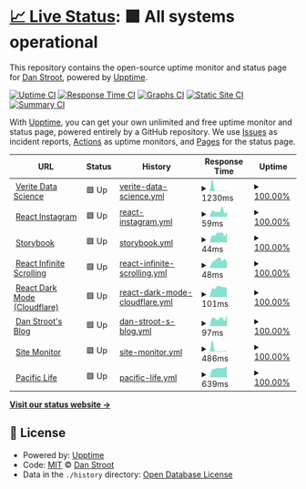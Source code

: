 # [📈 Live Status](https://dstroot.github.io/site-monitor): <!--live status--> **🟩 All systems operational**

This repository contains the open-source uptime monitor and status page for [Dan Stroot](https://danstroot.com), powered by [Upptime](https://github.com/upptime/upptime).

[![Uptime CI](https://github.com/dstroot/site-monitor/workflows/Uptime%20CI/badge.svg)](https://github.com/upptime/upptime/actions?query=workflow%3A%22Uptime+CI%22)
[![Response Time CI](https://github.com/dstroot/site-monitor/workflows/Response%20Time%20CI/badge.svg)](https://github.com/upptime/upptime/actions?query=workflow%3A%22Response+Time+CI%22)
[![Graphs CI](https://github.com/dstroot/site-monitor/workflows/Graphs%20CI/badge.svg)](https://github.com/upptime/upptime/actions?query=workflow%3A%22Graphs+CI%22)
[![Static Site CI](https://github.com/dstroot/site-monitor/workflows/Static%20Site%20CI/badge.svg)](https://github.com/upptime/upptime/actions?query=workflow%3A%22Static+Site+CI%22)
[![Summary CI](https://github.com/dstroot/site-monitor/workflows/Summary%20CI/badge.svg)](https://github.com/upptime/upptime/actions?query=workflow%3A%22Summary+CI%22)

With [Upptime](https://upptime.js.org), you can get your own unlimited and free uptime monitor and status page, powered entirely by a GitHub repository. We use [Issues](https://github.com/dstroot/site-monitor/issues) as incident reports, [Actions](https://github.com/dstroot/site-monitor/actions) as uptime monitors, and [Pages](https://dstroot.github.io/site-monitor) for the status page.

<!--start: status pages-->
<!-- This summary is generated by Upptime (https://github.com/upptime/upptime) -->
<!-- Do not edit this manually, your changes will be overwritten -->
<!-- prettier-ignore -->
| URL | Status | History | Response Time | Uptime |
| --- | ------ | ------- | ------------- | ------ |
| <img alt="" src="https://favicons.githubusercontent.com/veritedatascience.com" height="13"> [Verite Data Science](https://veritedatascience.com/) | 🟩 Up | [verite-data-science.yml](https://github.com/dstroot/site-monitor/commits/HEAD/history/verite-data-science.yml) | <details><summary><img alt="Response time graph" src="./graphs/verite-data-science/response-time-week.png" height="20"> 1230ms</summary><br><a href="https://dstroot.github.io/site-monitor/history/verite-data-science"><img alt="Response time 383" src="https://img.shields.io/endpoint?url=https%3A%2F%2Fraw.githubusercontent.com%2Fdstroot%2Fsite-monitor%2FHEAD%2Fapi%2Fverite-data-science%2Fresponse-time.json"></a><br><a href="https://dstroot.github.io/site-monitor/history/verite-data-science"><img alt="24-hour response time 92" src="https://img.shields.io/endpoint?url=https%3A%2F%2Fraw.githubusercontent.com%2Fdstroot%2Fsite-monitor%2FHEAD%2Fapi%2Fverite-data-science%2Fresponse-time-day.json"></a><br><a href="https://dstroot.github.io/site-monitor/history/verite-data-science"><img alt="7-day response time 1230" src="https://img.shields.io/endpoint?url=https%3A%2F%2Fraw.githubusercontent.com%2Fdstroot%2Fsite-monitor%2FHEAD%2Fapi%2Fverite-data-science%2Fresponse-time-week.json"></a><br><a href="https://dstroot.github.io/site-monitor/history/verite-data-science"><img alt="30-day response time 404" src="https://img.shields.io/endpoint?url=https%3A%2F%2Fraw.githubusercontent.com%2Fdstroot%2Fsite-monitor%2FHEAD%2Fapi%2Fverite-data-science%2Fresponse-time-month.json"></a><br><a href="https://dstroot.github.io/site-monitor/history/verite-data-science"><img alt="1-year response time 383" src="https://img.shields.io/endpoint?url=https%3A%2F%2Fraw.githubusercontent.com%2Fdstroot%2Fsite-monitor%2FHEAD%2Fapi%2Fverite-data-science%2Fresponse-time-year.json"></a></details> | <details><summary><a href="https://dstroot.github.io/site-monitor/history/verite-data-science">100.00%</a></summary><a href="https://dstroot.github.io/site-monitor/history/verite-data-science"><img alt="All-time uptime 100.00%" src="https://img.shields.io/endpoint?url=https%3A%2F%2Fraw.githubusercontent.com%2Fdstroot%2Fsite-monitor%2FHEAD%2Fapi%2Fverite-data-science%2Fuptime.json"></a><br><a href="https://dstroot.github.io/site-monitor/history/verite-data-science"><img alt="24-hour uptime 100.00%" src="https://img.shields.io/endpoint?url=https%3A%2F%2Fraw.githubusercontent.com%2Fdstroot%2Fsite-monitor%2FHEAD%2Fapi%2Fverite-data-science%2Fuptime-day.json"></a><br><a href="https://dstroot.github.io/site-monitor/history/verite-data-science"><img alt="7-day uptime 100.00%" src="https://img.shields.io/endpoint?url=https%3A%2F%2Fraw.githubusercontent.com%2Fdstroot%2Fsite-monitor%2FHEAD%2Fapi%2Fverite-data-science%2Fuptime-week.json"></a><br><a href="https://dstroot.github.io/site-monitor/history/verite-data-science"><img alt="30-day uptime 100.00%" src="https://img.shields.io/endpoint?url=https%3A%2F%2Fraw.githubusercontent.com%2Fdstroot%2Fsite-monitor%2FHEAD%2Fapi%2Fverite-data-science%2Fuptime-month.json"></a><br><a href="https://dstroot.github.io/site-monitor/history/verite-data-science"><img alt="1-year uptime 100.00%" src="https://img.shields.io/endpoint?url=https%3A%2F%2Fraw.githubusercontent.com%2Fdstroot%2Fsite-monitor%2FHEAD%2Fapi%2Fverite-data-science%2Fuptime-year.json"></a></details>
| <img alt="" src="https://favicons.githubusercontent.com/affectionate-aryabhata-c22561.netlify.app" height="13"> [React Instagram](https://affectionate-aryabhata-c22561.netlify.app/) | 🟩 Up | [react-instagram.yml](https://github.com/dstroot/site-monitor/commits/HEAD/history/react-instagram.yml) | <details><summary><img alt="Response time graph" src="./graphs/react-instagram/response-time-week.png" height="20"> 59ms</summary><br><a href="https://dstroot.github.io/site-monitor/history/react-instagram"><img alt="Response time 126" src="https://img.shields.io/endpoint?url=https%3A%2F%2Fraw.githubusercontent.com%2Fdstroot%2Fsite-monitor%2FHEAD%2Fapi%2Freact-instagram%2Fresponse-time.json"></a><br><a href="https://dstroot.github.io/site-monitor/history/react-instagram"><img alt="24-hour response time 52" src="https://img.shields.io/endpoint?url=https%3A%2F%2Fraw.githubusercontent.com%2Fdstroot%2Fsite-monitor%2FHEAD%2Fapi%2Freact-instagram%2Fresponse-time-day.json"></a><br><a href="https://dstroot.github.io/site-monitor/history/react-instagram"><img alt="7-day response time 59" src="https://img.shields.io/endpoint?url=https%3A%2F%2Fraw.githubusercontent.com%2Fdstroot%2Fsite-monitor%2FHEAD%2Fapi%2Freact-instagram%2Fresponse-time-week.json"></a><br><a href="https://dstroot.github.io/site-monitor/history/react-instagram"><img alt="30-day response time 105" src="https://img.shields.io/endpoint?url=https%3A%2F%2Fraw.githubusercontent.com%2Fdstroot%2Fsite-monitor%2FHEAD%2Fapi%2Freact-instagram%2Fresponse-time-month.json"></a><br><a href="https://dstroot.github.io/site-monitor/history/react-instagram"><img alt="1-year response time 126" src="https://img.shields.io/endpoint?url=https%3A%2F%2Fraw.githubusercontent.com%2Fdstroot%2Fsite-monitor%2FHEAD%2Fapi%2Freact-instagram%2Fresponse-time-year.json"></a></details> | <details><summary><a href="https://dstroot.github.io/site-monitor/history/react-instagram">100.00%</a></summary><a href="https://dstroot.github.io/site-monitor/history/react-instagram"><img alt="All-time uptime 100.00%" src="https://img.shields.io/endpoint?url=https%3A%2F%2Fraw.githubusercontent.com%2Fdstroot%2Fsite-monitor%2FHEAD%2Fapi%2Freact-instagram%2Fuptime.json"></a><br><a href="https://dstroot.github.io/site-monitor/history/react-instagram"><img alt="24-hour uptime 100.00%" src="https://img.shields.io/endpoint?url=https%3A%2F%2Fraw.githubusercontent.com%2Fdstroot%2Fsite-monitor%2FHEAD%2Fapi%2Freact-instagram%2Fuptime-day.json"></a><br><a href="https://dstroot.github.io/site-monitor/history/react-instagram"><img alt="7-day uptime 100.00%" src="https://img.shields.io/endpoint?url=https%3A%2F%2Fraw.githubusercontent.com%2Fdstroot%2Fsite-monitor%2FHEAD%2Fapi%2Freact-instagram%2Fuptime-week.json"></a><br><a href="https://dstroot.github.io/site-monitor/history/react-instagram"><img alt="30-day uptime 100.00%" src="https://img.shields.io/endpoint?url=https%3A%2F%2Fraw.githubusercontent.com%2Fdstroot%2Fsite-monitor%2FHEAD%2Fapi%2Freact-instagram%2Fuptime-month.json"></a><br><a href="https://dstroot.github.io/site-monitor/history/react-instagram"><img alt="1-year uptime 100.00%" src="https://img.shields.io/endpoint?url=https%3A%2F%2Fraw.githubusercontent.com%2Fdstroot%2Fsite-monitor%2FHEAD%2Fapi%2Freact-instagram%2Fuptime-year.json"></a></details>
| <img alt="" src="https://favicons.githubusercontent.com/zealous-fermat-ea58fd.netlify.app" height="13"> [Storybook](https://zealous-fermat-ea58fd.netlify.app/) | 🟩 Up | [storybook.yml](https://github.com/dstroot/site-monitor/commits/HEAD/history/storybook.yml) | <details><summary><img alt="Response time graph" src="./graphs/storybook/response-time-week.png" height="20"> 44ms</summary><br><a href="https://dstroot.github.io/site-monitor/history/storybook"><img alt="Response time 133" src="https://img.shields.io/endpoint?url=https%3A%2F%2Fraw.githubusercontent.com%2Fdstroot%2Fsite-monitor%2FHEAD%2Fapi%2Fstorybook%2Fresponse-time.json"></a><br><a href="https://dstroot.github.io/site-monitor/history/storybook"><img alt="24-hour response time 52" src="https://img.shields.io/endpoint?url=https%3A%2F%2Fraw.githubusercontent.com%2Fdstroot%2Fsite-monitor%2FHEAD%2Fapi%2Fstorybook%2Fresponse-time-day.json"></a><br><a href="https://dstroot.github.io/site-monitor/history/storybook"><img alt="7-day response time 44" src="https://img.shields.io/endpoint?url=https%3A%2F%2Fraw.githubusercontent.com%2Fdstroot%2Fsite-monitor%2FHEAD%2Fapi%2Fstorybook%2Fresponse-time-week.json"></a><br><a href="https://dstroot.github.io/site-monitor/history/storybook"><img alt="30-day response time 103" src="https://img.shields.io/endpoint?url=https%3A%2F%2Fraw.githubusercontent.com%2Fdstroot%2Fsite-monitor%2FHEAD%2Fapi%2Fstorybook%2Fresponse-time-month.json"></a><br><a href="https://dstroot.github.io/site-monitor/history/storybook"><img alt="1-year response time 133" src="https://img.shields.io/endpoint?url=https%3A%2F%2Fraw.githubusercontent.com%2Fdstroot%2Fsite-monitor%2FHEAD%2Fapi%2Fstorybook%2Fresponse-time-year.json"></a></details> | <details><summary><a href="https://dstroot.github.io/site-monitor/history/storybook">100.00%</a></summary><a href="https://dstroot.github.io/site-monitor/history/storybook"><img alt="All-time uptime 100.00%" src="https://img.shields.io/endpoint?url=https%3A%2F%2Fraw.githubusercontent.com%2Fdstroot%2Fsite-monitor%2FHEAD%2Fapi%2Fstorybook%2Fuptime.json"></a><br><a href="https://dstroot.github.io/site-monitor/history/storybook"><img alt="24-hour uptime 100.00%" src="https://img.shields.io/endpoint?url=https%3A%2F%2Fraw.githubusercontent.com%2Fdstroot%2Fsite-monitor%2FHEAD%2Fapi%2Fstorybook%2Fuptime-day.json"></a><br><a href="https://dstroot.github.io/site-monitor/history/storybook"><img alt="7-day uptime 100.00%" src="https://img.shields.io/endpoint?url=https%3A%2F%2Fraw.githubusercontent.com%2Fdstroot%2Fsite-monitor%2FHEAD%2Fapi%2Fstorybook%2Fuptime-week.json"></a><br><a href="https://dstroot.github.io/site-monitor/history/storybook"><img alt="30-day uptime 100.00%" src="https://img.shields.io/endpoint?url=https%3A%2F%2Fraw.githubusercontent.com%2Fdstroot%2Fsite-monitor%2FHEAD%2Fapi%2Fstorybook%2Fuptime-month.json"></a><br><a href="https://dstroot.github.io/site-monitor/history/storybook"><img alt="1-year uptime 100.00%" src="https://img.shields.io/endpoint?url=https%3A%2F%2Fraw.githubusercontent.com%2Fdstroot%2Fsite-monitor%2FHEAD%2Fapi%2Fstorybook%2Fuptime-year.json"></a></details>
| <img alt="" src="https://favicons.githubusercontent.com/modest-panini-61a8ce.netlify.app" height="13"> [React Infinite Scrolling](https://modest-panini-61a8ce.netlify.app/) | 🟩 Up | [react-infinite-scrolling.yml](https://github.com/dstroot/site-monitor/commits/HEAD/history/react-infinite-scrolling.yml) | <details><summary><img alt="Response time graph" src="./graphs/react-infinite-scrolling/response-time-week.png" height="20"> 48ms</summary><br><a href="https://dstroot.github.io/site-monitor/history/react-infinite-scrolling"><img alt="Response time 132" src="https://img.shields.io/endpoint?url=https%3A%2F%2Fraw.githubusercontent.com%2Fdstroot%2Fsite-monitor%2FHEAD%2Fapi%2Freact-infinite-scrolling%2Fresponse-time.json"></a><br><a href="https://dstroot.github.io/site-monitor/history/react-infinite-scrolling"><img alt="24-hour response time 35" src="https://img.shields.io/endpoint?url=https%3A%2F%2Fraw.githubusercontent.com%2Fdstroot%2Fsite-monitor%2FHEAD%2Fapi%2Freact-infinite-scrolling%2Fresponse-time-day.json"></a><br><a href="https://dstroot.github.io/site-monitor/history/react-infinite-scrolling"><img alt="7-day response time 48" src="https://img.shields.io/endpoint?url=https%3A%2F%2Fraw.githubusercontent.com%2Fdstroot%2Fsite-monitor%2FHEAD%2Fapi%2Freact-infinite-scrolling%2Fresponse-time-week.json"></a><br><a href="https://dstroot.github.io/site-monitor/history/react-infinite-scrolling"><img alt="30-day response time 118" src="https://img.shields.io/endpoint?url=https%3A%2F%2Fraw.githubusercontent.com%2Fdstroot%2Fsite-monitor%2FHEAD%2Fapi%2Freact-infinite-scrolling%2Fresponse-time-month.json"></a><br><a href="https://dstroot.github.io/site-monitor/history/react-infinite-scrolling"><img alt="1-year response time 132" src="https://img.shields.io/endpoint?url=https%3A%2F%2Fraw.githubusercontent.com%2Fdstroot%2Fsite-monitor%2FHEAD%2Fapi%2Freact-infinite-scrolling%2Fresponse-time-year.json"></a></details> | <details><summary><a href="https://dstroot.github.io/site-monitor/history/react-infinite-scrolling">100.00%</a></summary><a href="https://dstroot.github.io/site-monitor/history/react-infinite-scrolling"><img alt="All-time uptime 100.00%" src="https://img.shields.io/endpoint?url=https%3A%2F%2Fraw.githubusercontent.com%2Fdstroot%2Fsite-monitor%2FHEAD%2Fapi%2Freact-infinite-scrolling%2Fuptime.json"></a><br><a href="https://dstroot.github.io/site-monitor/history/react-infinite-scrolling"><img alt="24-hour uptime 100.00%" src="https://img.shields.io/endpoint?url=https%3A%2F%2Fraw.githubusercontent.com%2Fdstroot%2Fsite-monitor%2FHEAD%2Fapi%2Freact-infinite-scrolling%2Fuptime-day.json"></a><br><a href="https://dstroot.github.io/site-monitor/history/react-infinite-scrolling"><img alt="7-day uptime 100.00%" src="https://img.shields.io/endpoint?url=https%3A%2F%2Fraw.githubusercontent.com%2Fdstroot%2Fsite-monitor%2FHEAD%2Fapi%2Freact-infinite-scrolling%2Fuptime-week.json"></a><br><a href="https://dstroot.github.io/site-monitor/history/react-infinite-scrolling"><img alt="30-day uptime 100.00%" src="https://img.shields.io/endpoint?url=https%3A%2F%2Fraw.githubusercontent.com%2Fdstroot%2Fsite-monitor%2FHEAD%2Fapi%2Freact-infinite-scrolling%2Fuptime-month.json"></a><br><a href="https://dstroot.github.io/site-monitor/history/react-infinite-scrolling"><img alt="1-year uptime 100.00%" src="https://img.shields.io/endpoint?url=https%3A%2F%2Fraw.githubusercontent.com%2Fdstroot%2Fsite-monitor%2FHEAD%2Fapi%2Freact-infinite-scrolling%2Fuptime-year.json"></a></details>
| <img alt="" src="https://favicons.githubusercontent.com/react-darkmode.burley.workers.dev" height="13"> [React Dark Mode (Cloudflare)](https://react-darkmode.burley.workers.dev/) | 🟩 Up | [react-dark-mode-cloudflare.yml](https://github.com/dstroot/site-monitor/commits/HEAD/history/react-dark-mode-cloudflare.yml) | <details><summary><img alt="Response time graph" src="./graphs/react-dark-mode-cloudflare/response-time-week.png" height="20"> 101ms</summary><br><a href="https://dstroot.github.io/site-monitor/history/react-dark-mode-cloudflare"><img alt="Response time 119" src="https://img.shields.io/endpoint?url=https%3A%2F%2Fraw.githubusercontent.com%2Fdstroot%2Fsite-monitor%2FHEAD%2Fapi%2Freact-dark-mode-cloudflare%2Fresponse-time.json"></a><br><a href="https://dstroot.github.io/site-monitor/history/react-dark-mode-cloudflare"><img alt="24-hour response time 94" src="https://img.shields.io/endpoint?url=https%3A%2F%2Fraw.githubusercontent.com%2Fdstroot%2Fsite-monitor%2FHEAD%2Fapi%2Freact-dark-mode-cloudflare%2Fresponse-time-day.json"></a><br><a href="https://dstroot.github.io/site-monitor/history/react-dark-mode-cloudflare"><img alt="7-day response time 101" src="https://img.shields.io/endpoint?url=https%3A%2F%2Fraw.githubusercontent.com%2Fdstroot%2Fsite-monitor%2FHEAD%2Fapi%2Freact-dark-mode-cloudflare%2Fresponse-time-week.json"></a><br><a href="https://dstroot.github.io/site-monitor/history/react-dark-mode-cloudflare"><img alt="30-day response time 105" src="https://img.shields.io/endpoint?url=https%3A%2F%2Fraw.githubusercontent.com%2Fdstroot%2Fsite-monitor%2FHEAD%2Fapi%2Freact-dark-mode-cloudflare%2Fresponse-time-month.json"></a><br><a href="https://dstroot.github.io/site-monitor/history/react-dark-mode-cloudflare"><img alt="1-year response time 119" src="https://img.shields.io/endpoint?url=https%3A%2F%2Fraw.githubusercontent.com%2Fdstroot%2Fsite-monitor%2FHEAD%2Fapi%2Freact-dark-mode-cloudflare%2Fresponse-time-year.json"></a></details> | <details><summary><a href="https://dstroot.github.io/site-monitor/history/react-dark-mode-cloudflare">100.00%</a></summary><a href="https://dstroot.github.io/site-monitor/history/react-dark-mode-cloudflare"><img alt="All-time uptime 100.00%" src="https://img.shields.io/endpoint?url=https%3A%2F%2Fraw.githubusercontent.com%2Fdstroot%2Fsite-monitor%2FHEAD%2Fapi%2Freact-dark-mode-cloudflare%2Fuptime.json"></a><br><a href="https://dstroot.github.io/site-monitor/history/react-dark-mode-cloudflare"><img alt="24-hour uptime 100.00%" src="https://img.shields.io/endpoint?url=https%3A%2F%2Fraw.githubusercontent.com%2Fdstroot%2Fsite-monitor%2FHEAD%2Fapi%2Freact-dark-mode-cloudflare%2Fuptime-day.json"></a><br><a href="https://dstroot.github.io/site-monitor/history/react-dark-mode-cloudflare"><img alt="7-day uptime 100.00%" src="https://img.shields.io/endpoint?url=https%3A%2F%2Fraw.githubusercontent.com%2Fdstroot%2Fsite-monitor%2FHEAD%2Fapi%2Freact-dark-mode-cloudflare%2Fuptime-week.json"></a><br><a href="https://dstroot.github.io/site-monitor/history/react-dark-mode-cloudflare"><img alt="30-day uptime 100.00%" src="https://img.shields.io/endpoint?url=https%3A%2F%2Fraw.githubusercontent.com%2Fdstroot%2Fsite-monitor%2FHEAD%2Fapi%2Freact-dark-mode-cloudflare%2Fuptime-month.json"></a><br><a href="https://dstroot.github.io/site-monitor/history/react-dark-mode-cloudflare"><img alt="1-year uptime 100.00%" src="https://img.shields.io/endpoint?url=https%3A%2F%2Fraw.githubusercontent.com%2Fdstroot%2Fsite-monitor%2FHEAD%2Fapi%2Freact-dark-mode-cloudflare%2Fuptime-year.json"></a></details>
| <img alt="" src="https://favicons.githubusercontent.com/danstroot.com" height="13"> [Dan Stroot's Blog](https://danstroot.com/) | 🟩 Up | [dan-stroot-s-blog.yml](https://github.com/dstroot/site-monitor/commits/HEAD/history/dan-stroot-s-blog.yml) | <details><summary><img alt="Response time graph" src="./graphs/dan-stroot-s-blog/response-time-week.png" height="20"> 97ms</summary><br><a href="https://dstroot.github.io/site-monitor/history/dan-stroot-s-blog"><img alt="Response time 130" src="https://img.shields.io/endpoint?url=https%3A%2F%2Fraw.githubusercontent.com%2Fdstroot%2Fsite-monitor%2FHEAD%2Fapi%2Fdan-stroot-s-blog%2Fresponse-time.json"></a><br><a href="https://dstroot.github.io/site-monitor/history/dan-stroot-s-blog"><img alt="24-hour response time 134" src="https://img.shields.io/endpoint?url=https%3A%2F%2Fraw.githubusercontent.com%2Fdstroot%2Fsite-monitor%2FHEAD%2Fapi%2Fdan-stroot-s-blog%2Fresponse-time-day.json"></a><br><a href="https://dstroot.github.io/site-monitor/history/dan-stroot-s-blog"><img alt="7-day response time 97" src="https://img.shields.io/endpoint?url=https%3A%2F%2Fraw.githubusercontent.com%2Fdstroot%2Fsite-monitor%2FHEAD%2Fapi%2Fdan-stroot-s-blog%2Fresponse-time-week.json"></a><br><a href="https://dstroot.github.io/site-monitor/history/dan-stroot-s-blog"><img alt="30-day response time 96" src="https://img.shields.io/endpoint?url=https%3A%2F%2Fraw.githubusercontent.com%2Fdstroot%2Fsite-monitor%2FHEAD%2Fapi%2Fdan-stroot-s-blog%2Fresponse-time-month.json"></a><br><a href="https://dstroot.github.io/site-monitor/history/dan-stroot-s-blog"><img alt="1-year response time 130" src="https://img.shields.io/endpoint?url=https%3A%2F%2Fraw.githubusercontent.com%2Fdstroot%2Fsite-monitor%2FHEAD%2Fapi%2Fdan-stroot-s-blog%2Fresponse-time-year.json"></a></details> | <details><summary><a href="https://dstroot.github.io/site-monitor/history/dan-stroot-s-blog">100.00%</a></summary><a href="https://dstroot.github.io/site-monitor/history/dan-stroot-s-blog"><img alt="All-time uptime 100.00%" src="https://img.shields.io/endpoint?url=https%3A%2F%2Fraw.githubusercontent.com%2Fdstroot%2Fsite-monitor%2FHEAD%2Fapi%2Fdan-stroot-s-blog%2Fuptime.json"></a><br><a href="https://dstroot.github.io/site-monitor/history/dan-stroot-s-blog"><img alt="24-hour uptime 100.00%" src="https://img.shields.io/endpoint?url=https%3A%2F%2Fraw.githubusercontent.com%2Fdstroot%2Fsite-monitor%2FHEAD%2Fapi%2Fdan-stroot-s-blog%2Fuptime-day.json"></a><br><a href="https://dstroot.github.io/site-monitor/history/dan-stroot-s-blog"><img alt="7-day uptime 100.00%" src="https://img.shields.io/endpoint?url=https%3A%2F%2Fraw.githubusercontent.com%2Fdstroot%2Fsite-monitor%2FHEAD%2Fapi%2Fdan-stroot-s-blog%2Fuptime-week.json"></a><br><a href="https://dstroot.github.io/site-monitor/history/dan-stroot-s-blog"><img alt="30-day uptime 100.00%" src="https://img.shields.io/endpoint?url=https%3A%2F%2Fraw.githubusercontent.com%2Fdstroot%2Fsite-monitor%2FHEAD%2Fapi%2Fdan-stroot-s-blog%2Fuptime-month.json"></a><br><a href="https://dstroot.github.io/site-monitor/history/dan-stroot-s-blog"><img alt="1-year uptime 100.00%" src="https://img.shields.io/endpoint?url=https%3A%2F%2Fraw.githubusercontent.com%2Fdstroot%2Fsite-monitor%2FHEAD%2Fapi%2Fdan-stroot-s-blog%2Fuptime-year.json"></a></details>
| <img alt="" src="https://favicons.githubusercontent.com/dstroot.github.io" height="13"> [Site Monitor](https://dstroot.github.io/vds_uptime/) | 🟩 Up | [site-monitor.yml](https://github.com/dstroot/site-monitor/commits/HEAD/history/site-monitor.yml) | <details><summary><img alt="Response time graph" src="./graphs/site-monitor/response-time-week.png" height="20"> 486ms</summary><br><a href="https://dstroot.github.io/site-monitor/history/site-monitor"><img alt="Response time 142" src="https://img.shields.io/endpoint?url=https%3A%2F%2Fraw.githubusercontent.com%2Fdstroot%2Fsite-monitor%2FHEAD%2Fapi%2Fsite-monitor%2Fresponse-time.json"></a><br><a href="https://dstroot.github.io/site-monitor/history/site-monitor"><img alt="24-hour response time 72" src="https://img.shields.io/endpoint?url=https%3A%2F%2Fraw.githubusercontent.com%2Fdstroot%2Fsite-monitor%2FHEAD%2Fapi%2Fsite-monitor%2Fresponse-time-day.json"></a><br><a href="https://dstroot.github.io/site-monitor/history/site-monitor"><img alt="7-day response time 486" src="https://img.shields.io/endpoint?url=https%3A%2F%2Fraw.githubusercontent.com%2Fdstroot%2Fsite-monitor%2FHEAD%2Fapi%2Fsite-monitor%2Fresponse-time-week.json"></a><br><a href="https://dstroot.github.io/site-monitor/history/site-monitor"><img alt="30-day response time 190" src="https://img.shields.io/endpoint?url=https%3A%2F%2Fraw.githubusercontent.com%2Fdstroot%2Fsite-monitor%2FHEAD%2Fapi%2Fsite-monitor%2Fresponse-time-month.json"></a><br><a href="https://dstroot.github.io/site-monitor/history/site-monitor"><img alt="1-year response time 142" src="https://img.shields.io/endpoint?url=https%3A%2F%2Fraw.githubusercontent.com%2Fdstroot%2Fsite-monitor%2FHEAD%2Fapi%2Fsite-monitor%2Fresponse-time-year.json"></a></details> | <details><summary><a href="https://dstroot.github.io/site-monitor/history/site-monitor">100.00%</a></summary><a href="https://dstroot.github.io/site-monitor/history/site-monitor"><img alt="All-time uptime 100.00%" src="https://img.shields.io/endpoint?url=https%3A%2F%2Fraw.githubusercontent.com%2Fdstroot%2Fsite-monitor%2FHEAD%2Fapi%2Fsite-monitor%2Fuptime.json"></a><br><a href="https://dstroot.github.io/site-monitor/history/site-monitor"><img alt="24-hour uptime 100.00%" src="https://img.shields.io/endpoint?url=https%3A%2F%2Fraw.githubusercontent.com%2Fdstroot%2Fsite-monitor%2FHEAD%2Fapi%2Fsite-monitor%2Fuptime-day.json"></a><br><a href="https://dstroot.github.io/site-monitor/history/site-monitor"><img alt="7-day uptime 100.00%" src="https://img.shields.io/endpoint?url=https%3A%2F%2Fraw.githubusercontent.com%2Fdstroot%2Fsite-monitor%2FHEAD%2Fapi%2Fsite-monitor%2Fuptime-week.json"></a><br><a href="https://dstroot.github.io/site-monitor/history/site-monitor"><img alt="30-day uptime 100.00%" src="https://img.shields.io/endpoint?url=https%3A%2F%2Fraw.githubusercontent.com%2Fdstroot%2Fsite-monitor%2FHEAD%2Fapi%2Fsite-monitor%2Fuptime-month.json"></a><br><a href="https://dstroot.github.io/site-monitor/history/site-monitor"><img alt="1-year uptime 100.00%" src="https://img.shields.io/endpoint?url=https%3A%2F%2Fraw.githubusercontent.com%2Fdstroot%2Fsite-monitor%2FHEAD%2Fapi%2Fsite-monitor%2Fuptime-year.json"></a></details>
| <img alt="" src="https://favicons.githubusercontent.com/www.pacificlife.com" height="13"> [Pacific Life](https://www.pacificlife.com/) | 🟩 Up | [pacific-life.yml](https://github.com/dstroot/site-monitor/commits/HEAD/history/pacific-life.yml) | <details><summary><img alt="Response time graph" src="./graphs/pacific-life/response-time-week.png" height="20"> 639ms</summary><br><a href="https://dstroot.github.io/site-monitor/history/pacific-life"><img alt="Response time 727" src="https://img.shields.io/endpoint?url=https%3A%2F%2Fraw.githubusercontent.com%2Fdstroot%2Fsite-monitor%2FHEAD%2Fapi%2Fpacific-life%2Fresponse-time.json"></a><br><a href="https://dstroot.github.io/site-monitor/history/pacific-life"><img alt="24-hour response time 756" src="https://img.shields.io/endpoint?url=https%3A%2F%2Fraw.githubusercontent.com%2Fdstroot%2Fsite-monitor%2FHEAD%2Fapi%2Fpacific-life%2Fresponse-time-day.json"></a><br><a href="https://dstroot.github.io/site-monitor/history/pacific-life"><img alt="7-day response time 639" src="https://img.shields.io/endpoint?url=https%3A%2F%2Fraw.githubusercontent.com%2Fdstroot%2Fsite-monitor%2FHEAD%2Fapi%2Fpacific-life%2Fresponse-time-week.json"></a><br><a href="https://dstroot.github.io/site-monitor/history/pacific-life"><img alt="30-day response time 734" src="https://img.shields.io/endpoint?url=https%3A%2F%2Fraw.githubusercontent.com%2Fdstroot%2Fsite-monitor%2FHEAD%2Fapi%2Fpacific-life%2Fresponse-time-month.json"></a><br><a href="https://dstroot.github.io/site-monitor/history/pacific-life"><img alt="1-year response time 727" src="https://img.shields.io/endpoint?url=https%3A%2F%2Fraw.githubusercontent.com%2Fdstroot%2Fsite-monitor%2FHEAD%2Fapi%2Fpacific-life%2Fresponse-time-year.json"></a></details> | <details><summary><a href="https://dstroot.github.io/site-monitor/history/pacific-life">100.00%</a></summary><a href="https://dstroot.github.io/site-monitor/history/pacific-life"><img alt="All-time uptime 100.00%" src="https://img.shields.io/endpoint?url=https%3A%2F%2Fraw.githubusercontent.com%2Fdstroot%2Fsite-monitor%2FHEAD%2Fapi%2Fpacific-life%2Fuptime.json"></a><br><a href="https://dstroot.github.io/site-monitor/history/pacific-life"><img alt="24-hour uptime 100.00%" src="https://img.shields.io/endpoint?url=https%3A%2F%2Fraw.githubusercontent.com%2Fdstroot%2Fsite-monitor%2FHEAD%2Fapi%2Fpacific-life%2Fuptime-day.json"></a><br><a href="https://dstroot.github.io/site-monitor/history/pacific-life"><img alt="7-day uptime 100.00%" src="https://img.shields.io/endpoint?url=https%3A%2F%2Fraw.githubusercontent.com%2Fdstroot%2Fsite-monitor%2FHEAD%2Fapi%2Fpacific-life%2Fuptime-week.json"></a><br><a href="https://dstroot.github.io/site-monitor/history/pacific-life"><img alt="30-day uptime 100.00%" src="https://img.shields.io/endpoint?url=https%3A%2F%2Fraw.githubusercontent.com%2Fdstroot%2Fsite-monitor%2FHEAD%2Fapi%2Fpacific-life%2Fuptime-month.json"></a><br><a href="https://dstroot.github.io/site-monitor/history/pacific-life"><img alt="1-year uptime 100.00%" src="https://img.shields.io/endpoint?url=https%3A%2F%2Fraw.githubusercontent.com%2Fdstroot%2Fsite-monitor%2FHEAD%2Fapi%2Fpacific-life%2Fuptime-year.json"></a></details>

<!--end: status pages-->

[**Visit our status website →**](https://dstroot.github.io/site-monitor)

## 📄 License

- Powered by: [Upptime](https://github.com/upptime/upptime)
- Code: [MIT](./LICENSE) © [Dan Stroot](https://danstroot.com)
- Data in the `./history` directory: [Open Database License](https://opendatacommons.org/licenses/odbl/1-0/)
